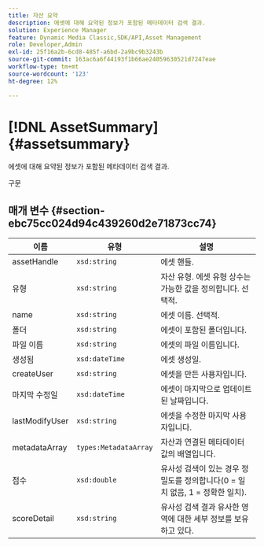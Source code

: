 ```yaml
---
title: 자산 요약
description: 에셋에 대해 요약된 정보가 포함된 메타데이터 검색 결과.
solution: Experience Manager
feature: Dynamic Media Classic,SDK/API,Asset Management
role: Developer,Admin
exl-id: 25f16a2b-6cd8-485f-a6bd-2a9bc9b3243b
source-git-commit: 163ac6a6f44193f1b66ae24059630521d7247eae
workflow-type: tm+mt
source-wordcount: '123'
ht-degree: 12%

---
```


# [!DNL AssetSummary]{#assetsummary}

에셋에 대해 요약된 정보가 포함된 메타데이터 검색 결과.

구문

## 매개 변수 {#section-ebc75cc024d94c439260d2e71873cc74}

| 이름 | 유형 | 설명 |
|---|---|---|
| assetHandle | `xsd:string` | 에셋 핸들. |
| 유형 | `xsd:string` | 자산 유형. 에셋 유형 상수는 가능한 값을 정의합니다. 선택적. |
| name | `xsd:string` | 에셋 이름. 선택적. |
| 폴더 | `xsd:string` | 에셋이 포함된 폴더입니다. |
| 파일 이름 | `xsd:string` | 에셋의 파일 이름입니다. |
| 생성됨 | `xsd:dateTime` | 에셋 생성일. |
| createUser | `xsd:string` | 에셋을 만든 사용자입니다. |
| 마지막 수정일 | `xsd:dateTime` | 에셋이 마지막으로 업데이트된 날짜입니다. |
| lastModifyUser | `xsd:string` | 에셋을 수정한 마지막 사용자입니다. |
| metadataArray | `types:MetadataArray` | 자산과 연결된 메타데이터 값의 배열입니다. |
| 점수 | `xsd:double` | 유사성 검색이 있는 경우 정밀도를 정의합니다(0 = 일치 없음, 1 = 정확한 일치). |
| scoreDetail | `xsd:string` | 유사성 검색 결과 유사한 영역에 대한 세부 정보를 보유하고 있다. |
